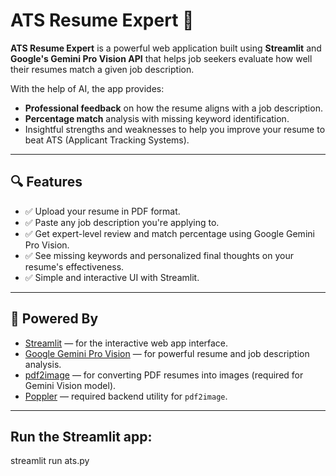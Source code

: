 # ATS Resume Expert 📄

**ATS Resume Expert** is a powerful web application built using **Streamlit** and **Google's Gemini Pro Vision API** that helps job seekers evaluate how well their resumes match a given job description.

With the help of AI, the app provides:
- **Professional feedback** on how the resume aligns with a job description.
- **Percentage match** analysis with missing keyword identification.
- Insightful strengths and weaknesses to help you improve your resume to beat ATS (Applicant Tracking Systems).

---

## 🔍 Features

- ✅ Upload your resume in PDF format.
- ✅ Paste any job description you're applying to.
- ✅ Get expert-level review and match percentage using Google Gemini Pro Vision.
- ✅ See missing keywords and personalized final thoughts on your resume's effectiveness.
- ✅ Simple and interactive UI with Streamlit.

---

## 🧠 Powered By

- [Streamlit](https://streamlit.io/) — for the interactive web app interface.
- [Google Gemini Pro Vision](https://ai.google.dev/) — for powerful resume and job description analysis.
- [pdf2image](https://github.com/Belval/pdf2image) — for converting PDF resumes into images (required for Gemini Vision model).
- [Poppler](http://blog.alivate.com.au/poppler-windows/) — required backend utility for `pdf2image`.

---

## Run the Streamlit app:
streamlit run ats.py
